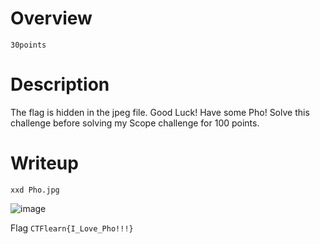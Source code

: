 # Overview #
`30points`

# Description #
The flag is hidden in the jpeg file. Good Luck! Have some Pho! Solve this challenge before solving my Scope challenge for 100 points.

# Writeup #
`xxd Pho.jpg`

![image](https://github.com/zangcinh/CTFLEARN/assets/173159694/a269c7ca-6ee1-4762-b9c3-0475231fb103)

Flag `CTFlearn{I_Love_Pho!!!}`
